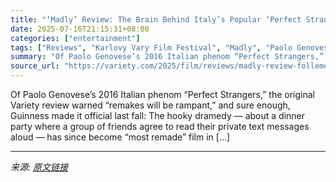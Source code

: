 ```yaml
---
title: "‘Madly’ Review: The Brain Behind Italy’s Popular ‘Perfect Strangers’ Hatches Another High-Concept Comedy"
date: 2025-07-16T21:15:31+08:00
categories: ["entertainment"]
tags: ["Reviews", "Karlovy Vary Film Festival", "Madly", "Paolo Genovese"]
summary: "Of Paolo Genovese’s 2016 Italian phenom “Perfect Strangers,” the original Variety review warned “remakes will be rampant,” and sure enough, Guinness made it official last fall: The hooky dramedy — abo"
source_url: "https://variety.com/2025/film/reviews/madly-review-follemente-1236463154/"
---
```


Of Paolo Genovese’s 2016 Italian phenom “Perfect Strangers,” the original Variety review warned “remakes will be rampant,” and sure enough, Guinness made it official last fall: The hooky dramedy — about a dinner party where a group of friends agree to read their private text messages aloud — has since become “most remade” film in [&#8230;]

---

*来源: [原文链接](https://variety.com/2025/film/reviews/madly-review-follemente-1236463154/)*
